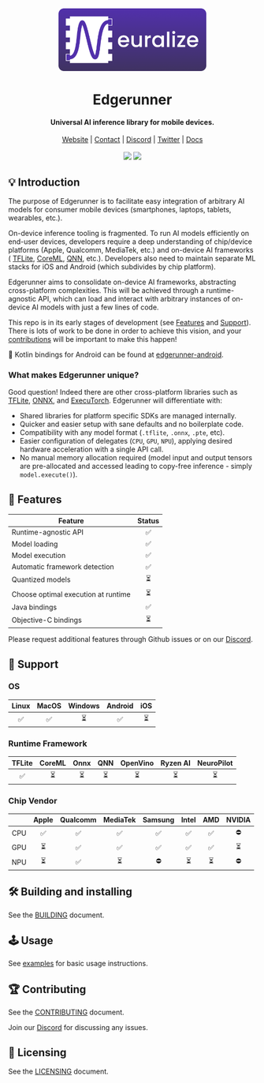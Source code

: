 <h1 align="center">
    <a href="https://runlocal.ai">
        <img src="./images/large-logo.png" width="300">
    </a>
    <br><br>
    Edgerunner
</h1>

<h4 align="center">
    Universal AI inference library for mobile devices.
</h4>

<div align="center">
    <a href="https://runlocal.ai">Website</a> |
    <a href="https://runlocal.ai#contact">Contact</a> |
    <a href="https://discord.gg/y9EzZEkwbR">Discord</a> |
    <a href="https://x.com/Neuralize_AI">Twitter</a> |
    <a href="https://neuralize-ai.github.io/edgerunner">Docs</a>
    <br><br>
    <img src="https://github.com/neuralize-ai/edgerunner/actions/workflows/ci.yml/badge.svg"/>
    <a href="https://codecov.io/gh/neuralize-ai/edgerunner" >
        <img src="https://codecov.io/gh/neuralize-ai/edgerunner/graph/badge.svg?token=W05G243LIK"/>
    </a>
</div>

## 💡 Introduction

The purpose of Edgerunner is to facilitate easy integration of
arbitrary AI models for consumer mobile devices
(smartphones, laptops, tablets, wearables, etc.).

On-device inference tooling is fragmented. To run AI models
efficiently on end-user devices, developers require a deep understanding of
chip/device platforms (Apple, Qualcomm, MediaTek, etc.) and on-device AI
frameworks (
[TFLite](https://ai.google.dev/edge/lite),
[CoreML](https://developer.apple.com/documentation/coreml),
[QNN](https://www.qualcomm.com/developer/software/neural-processing-sdk-for-ai),
etc.).
Developers also need to maintain separate ML stacks for iOS and
Android (which subdivides by chip platform).

Edgerunner aims to consolidate on-device AI frameworks, abstracting
cross-platform complexities. This will be achieved through a
runtime-agnostic API, which can load and interact with arbitrary instances of
on-device AI models with just a few lines of code.

This repo is in its early stages of development (see [Features](#-features) and
[Support](#-support)). There is lots of work to be done in order to achieve this
vision, and your [contributions](#-contributing) will be important to make this happen!

 Kotlin bindings for Android can be found at [edgerunner-android](https://github.com/neuralize-ai/edgerunner-android).

### What makes Edgerunner unique?

Good question! Indeed there are other cross-platform libraries such as
[TFLite](https://ai.google.dev/edge/lite), [ONNX](https://github.com/onnx/onnx),
and [ExecuTorch](https://github.com/pytorch/executorch). Edgerunner will
differentiate with:

- Shared libraries for platform specific SDKs are managed internally.
- Quicker and easier setup with sane defaults and no boilerplate code.
- Compatibility with any model format (`.tflite`, `.onnx`, `.pte`, etc).
- Easier configuration of delegates (`CPU`, `GPU`, `NPU`), applying desired
hardware acceleration with a single API call.
- No manual memory allocation required (model input and output tensors are
pre-allocated and accessed leading to copy-free inference - simply `model.execute()`).

## 🎁 Features

|           Feature                   | Status |
| ------------------------------------|:------:|
| Runtime-agnostic API                |   ✅   |
| Model loading                       |   ✅   |
| Model execution                     |   ✅   |
| Automatic framework detection       |   ✅   |
| Quantized models                    |   ⏳   |
| Choose optimal execution at runtime |   ⏳   |
| Java bindings                       |   ✅   |
| Objective-C bindings                |   ⏳   |

Please request additional features through Github issues or on our [Discord](https://discord.gg/y9EzZEkwbR).

## 🔌 Support

### OS

| Linux | MacOS | Windows | Android | iOS |
|:-----:|:-----:|:-------:|:-------:|:---:|
|  ✅   |  ✅   |   ⏳    |   ✅    | ⏳  |

### Runtime Framework

| TFLite | CoreML | Onnx | QNN | OpenVino | Ryzen AI | NeuroPilot |
|:------:|:------:|:----:|:---:|:--------:|:--------:|:----------:|
|   ✅   |   ⏳   |  ⏳  | ⏳  |    ⏳    |    ⏳    |     ⏳     |

### Chip Vendor

|     | Apple | Qualcomm | MediaTek | Samsung | Intel | AMD | NVIDIA |
|:---:|:-----:|:--------:|:--------:|:-------:|:-----:|:---:|:------:|
| CPU |  ✅   |    ✅    |    ✅    |   ✅    |  ✅   | ✅  |   ⛔️   |
| GPU |  ⏳   |    ✅    |    ✅    |   ✅    |  ✅   | ✅  |   ⏳   |
| NPU |  ⏳   |    ✅    |    ⏳    |   ⛔️    |  ⏳   | ⏳  |   ⛔️   |

## 🛠 Building and installing

See the [BUILDING](BUILDING.md) document.

## 🕹 Usage

See [examples](example/README.md) for basic usage instructions.

## 🏆 Contributing

See the [CONTRIBUTING](CONTRIBUTING.md) document.

Join our [Discord](https://discord.gg/y9EzZEkwbR) for discussing any issues.

## 📜 Licensing

See the [LICENSING](LICENSE.txt) document.
